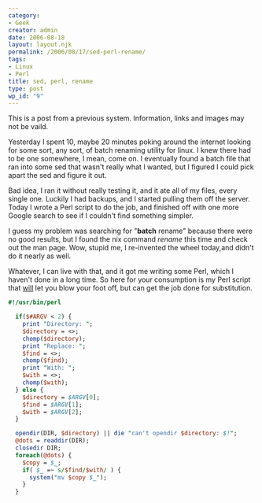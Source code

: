 ```yaml
---
category:
- Geek
creator: admin
date: 2006-08-18
layout: layout.njk
permalink: /2006/08/17/sed-perl-rename/
tags:
- Linux
- Perl
title: sed, perl, rename
type: post
wp_id: "9"
---
```


This is a post from a previous system.  Information, links and images may not be vaild.

Yesterday I spent 10, maybe 20 minutes poking around the internet looking for some sort, any sort, of batch renaming utility for linux.  I knew there had to be one somewhere, I mean, come on.  I eventually found a batch file that ran into some sed that wasn't really what I wanted, but I figured I could pick apart the sed and figure it out.

Bad idea, I ran it without really testing it, and it ate all of my files, every single one. Luckily I had backups, and I started pulling them off the server.  Today I wrote a Perl script to do the job, and finished off with one more Google search to see if I couldn't find something simpler.

I guess my problem was searching for "**batch** rename" because there were no good results, but I found the nix command _rename_ this time and check out the man page.  Wow, stupid me, I re-invented the wheel today,and didn't do it nearly as well.

Whatever, I can live with that, and it got me writing some Perl, which I haven't done in a long time.  So here for your consumption is my Perl script that <u>will</u> let you blow your foot off, but can get the job done for substitution.


```perl
#!/usr/bin/perl

  if($#ARGV < 2) {
    print "Directory: ";
    $directory = <>;
    chomp($directory);
    print "Replace: ";
    $find = <>;
    chomp($find);
    print "With: ";
    $with = <>;
    chomp($with);
  } else {
    $directory = $ARGV[0];
    $find = $ARGV[1];
    $with = $ARGV[2];
  }

  opendir(DIR, $directory) || die "can't opendir $directory: $!";
  @dots = readdir(DIR);
  closedir DIR;
  foreach(@dots) {
    $copy = $_;
    if( $_ =~ s/$find/$with/ ) {
      system("mv $copy $_");
    }
  }
```

